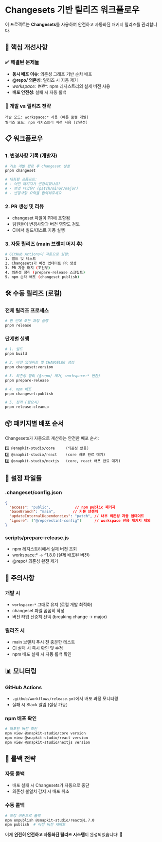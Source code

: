 # Changesets 기반 릴리즈 워크플로우

이 프로젝트는 **Changesets**를 사용하여 안전하고 자동화된 패키지 릴리즈를 관리합니다.

## 🎯 **핵심 개선사항**

### ✅ **해결된 문제들**
- **동시 배포 이슈**: 의존성 그래프 기반 순차 배포
- **@repo/ 의존성**: 릴리즈 시 자동 제거
- **workspace:* 변환**: npm 레지스트리의 실제 버전 사용
- **배포 안전성**: 실패 시 자동 롤백

### 🔄 **개발 vs 릴리즈 전략**
```
개발 모드: workspace:* 사용 (빠른 로컬 개발)
릴리즈 모드: npm 레지스트리 버전 사용 (안전성)
```

## 📋 **워크플로우**

### **1. 변경사항 기록 (개발자)**
```bash
# 기능 개발 완료 후 changeset 생성
pnpm changeset

# 대화형 프롬프트:
# - 어떤 패키지가 변경되었나요?
# - 변경 타입은? (patch/minor/major)
# - 변경사항 요약을 입력해주세요
```

### **2. PR 생성 및 리뷰**
- changeset 파일이 PR에 포함됨
- 팀원들이 변경사항과 버전 영향도 검토
- CI에서 빌드/테스트 자동 실행

### **3. 자동 릴리즈 (main 브랜치 머지 후)**
```bash
# GitHub Actions이 자동으로 실행:
1. 빌드 및 테스트
2. Changesets가 버전 업데이트 PR 생성
3. PR 자동 머지 (조건부)
4. 의존성 정리 (prepare-release 스크립트)
5. npm 순차 배포 (changeset publish)
```

## 🛠 **수동 릴리즈 (로컬)**

### **전체 릴리즈 프로세스**
```bash
# 한 번에 모든 과정 실행
pnpm release
```

### **단계별 실행**
```bash
# 1. 빌드
pnpm build

# 2. 버전 업데이트 및 CHANGELOG 생성
pnpm changeset:version

# 3. 의존성 정리 (@repo/ 제거, workspace:* 변환)
pnpm prepare-release

# 4. npm 배포
pnpm changeset:publish

# 5. 정리 (필요시)
pnpm release-cleanup
```

## 📦 **패키지별 배포 순서**

Changesets가 자동으로 계산하는 안전한 배포 순서:

```
1️⃣ @snapkit-studio/core     (의존성 없음)
2️⃣ @snapkit-studio/react    (core 배포 완료 대기)
3️⃣ @snapkit-studio/nextjs   (core, react 배포 완료 대기)
```

## 🔧 **설정 파일들**

### **.changeset/config.json**
```json
{
  "access": "public",           // npm public 패키지
  "baseBranch": "main",        // 기본 브랜치
  "updateInternalDependencies": "patch", // 내부 의존성 자동 업데이트
  "ignore": ["@repo/eslint-config"]      // workspace 전용 패키지 제외
}
```

### **scripts/prepare-release.js**
- npm 레지스트리에서 실제 버전 조회
- workspace:* → ^1.8.0 (실제 배포된 버전)
- @repo/ 의존성 완전 제거

## 🚨 **주의사항**

### **개발 시**
- `workspace:*` 그대로 유지 (로컬 개발 최적화)
- changeset 파일 꼼꼼히 작성
- 버전 타입 신중히 선택 (breaking change → major)

### **릴리즈 시**
- main 브랜치 푸시 전 충분한 테스트
- CI 실패 시 즉시 확인 및 수정
- npm 배포 실패 시 자동 롤백 확인

## 📊 **모니터링**

### **GitHub Actions**
- `.github/workflows/release.yml`에서 배포 과정 모니터링
- 실패 시 Slack 알림 (설정 가능)

### **npm 배포 확인**
```bash
# 배포된 버전 확인
npm view @snapkit-studio/core version
npm view @snapkit-studio/react version
npm view @snapkit-studio/nextjs version
```

## 🔄 **롤백 전략**

### **자동 롤백**
- 배포 실패 시 Changesets가 자동으로 중단
- 의존성 불일치 감지 시 배포 취소

### **수동 롤백**
```bash
# 특정 버전으로 롤백
npm unpublish @snapkit-studio/react@1.7.0
npm publish  # 이전 버전 재배포
```

이제 **완전히 안전하고 자동화된 릴리즈 시스템**이 완성되었습니다! 🎉